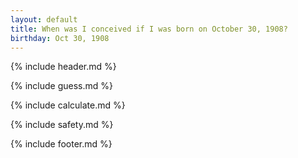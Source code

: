 ```yaml
---
layout: default
title: When was I conceived if I was born on October 30, 1908?
birthday: Oct 30, 1908
---
```


{% include header.md %}

{% include guess.md %}

{% include calculate.md %}

{% include safety.md %}

{% include footer.md %}



